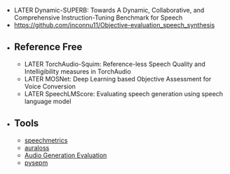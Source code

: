 - LATER Dynamic-SUPERB: Towards A Dynamic, Collaborative, and Comprehensive Instruction-Tuning Benchmark for Speech
- https://github.com/inconnu11/Objective-evaluation_speech_synthesis
- ## Reference Free
	- LATER TorchAudio-Squim: Reference-less Speech Quality and Intelligibility measures in TorchAudio
	- LATER MOSNet: Deep Learning based Objective Assessment for Voice Conversion
	- LATER SpeechLMScore: Evaluating speech generation using speech language model
- ## Tools
	- [speechmetrics](https://github.com/aliutkus/speechmetrics)
	- [auraloss](https://github.com/csteinmetz1/auraloss)
	- [Audio Generation Evaluation](https://github.com/haoheliu/audioldm_eval)
	- [pysepm](https://github.com/schmiph2/pysepm)